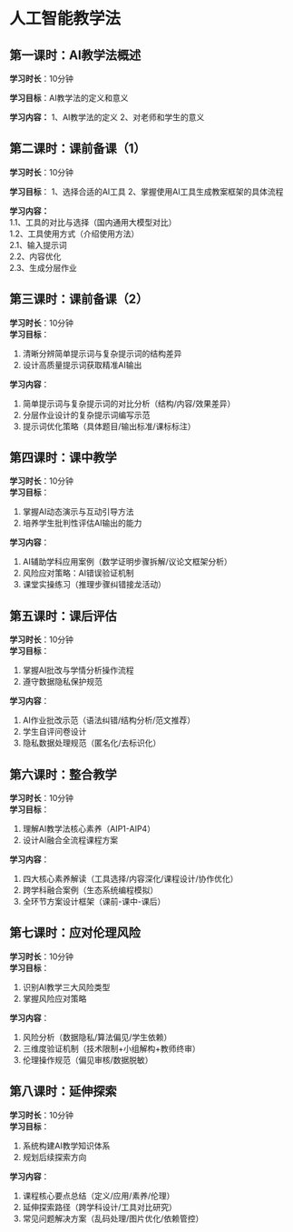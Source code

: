 # 人工智能教学法

## 第一课时：AI教学法概述

**学习时长**：10分钟

**学习目标**：AI教学法的定义和意义

**学习内容：**
1、AI教学法的定义
2、对老师和学生的意义

## 第二课时：课前备课（1）

**学习时长**：10分钟

**学习目标**：
1、选择合适的AI工具   2、掌握使用AI工具生成教案框架的具体流程

**学习内容：**  
1.1、工具的对比与选择（国内通用大模型对比）  
1.2、工具使用方式（介绍使用方法）  
2.1、输入提示词  
2.2、内容优化  
2.3、生成分层作业  

## 第三课时：课前备课（2）

**学习时长**：10分钟  
**学习目标**：  
1. 清晰分辨简单提示词与复杂提示词的结构差异  
2. 设计高质量提示词获取精准AI输出  

**学习内容**：  
1. 简单提示词与复杂提示词的对比分析（结构/内容/效果差异）  
2. 分层作业设计的复杂提示词编写示范  
3. 提示词优化策略（具体题目/输出标准/课标标注）  

## 第四课时：课中教学
**学习时长**：10分钟  
**学习目标**：  
1. 掌握AI动态演示与互动引导方法  
2. 培养学生批判性评估AI输出的能力  

**学习内容**：  
1. AI辅助学科应用案例（数学证明步骤拆解/议论文框架分析）  
2. 风险应对策略：AI错误验证机制  
3. 课堂实操练习（推理步骤纠错接龙活动）  

## 第五课时：课后评估
**学习时长**：10分钟  
**学习目标**：  
1. 掌握AI批改与学情分析操作流程  
2. 遵守数据隐私保护规范  

**学习内容**：  
1. AI作业批改示范（语法纠错/结构分析/范文推荐）  
2. 学生自评问卷设计  
3. 隐私数据处理规范（匿名化/去标识化）  

## 第六课时：整合教学
**学习时长**：10分钟  
**学习目标**：  
1. 理解AI教学法核心素养（AIP1-AIP4）  
2. 设计AI融合全流程课程方案  

**学习内容**：  
1. 四大核心素养解读（工具选择/内容深化/课程设计/协作优化）  
2. 跨学科融合案例（生态系统编程模拟）  
3. 全环节方案设计框架（课前-课中-课后）  

## 第七课时：应对伦理风险
**学习时长**：10分钟  
**学习目标**：  
1. 识别AI教学三大风险类型  
2. 掌握风险应对策略  

**学习内容**：  
1. 风险分析（数据隐私/算法偏见/学生依赖）  
2. 三维度验证机制（技术限制+小组解构+教师终审）  
3. 伦理操作规范（偏见审核/数据脱敏）  

## 第八课时：延伸探索
**学习时长**：10分钟  
**学习目标**：  
1. 系统构建AI教学知识体系  
2. 规划后续探索方向  

**学习内容**：  
1. 课程核心要点总结（定义/应用/素养/伦理）  
2. 延伸探索路径（跨学科设计/工具对比研究）  
3. 常见问题解决方案（乱码处理/图片优化/依赖管控）